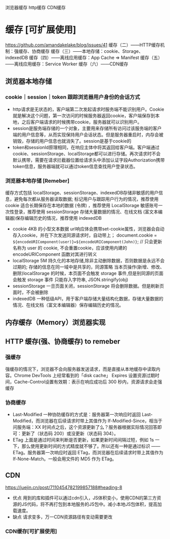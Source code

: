浏览器缓存
http缓存
CDN缓存
# 缓存 [可扩展使用]
https://github.com/amandakelake/blog/issues/41
缓存（二）——HTTP缓存机制：强缓存、协商缓存
缓存（三）——本地存储：cookie、Storage、indexedDB
缓存（四）——离线应用缓存：App Cache => Manifest
缓存（五）——离线应用缓存：Service Worker
缓存（六）——CDN缓存
## 浏览器本地存储
### cookie｜session｜token  跟踪浏览器用户身份的会话方式
- http请求是无状态的，客户端第二次发起请求时服务端不能识别用户。Cookie就是解决这个问题，第一次访问的时候服务器返回cookie，客户端保存到本地，之后客户端请求的时候携带cookie，服务器就可以识别用户。
- session是服务端存储的一个对象，主要用来存储所有访问过该服务端的客户端的用户信息等，从而实现保持用户会话状态。但是服务器重启时，内存会被销毁，存储的用户信息也就消失了。session是基于cookie的
- token和sessionId原理相同，在响应主体中将其返回给客户端。客户端通过cookie、sessionStorage、localStorage都可以进行存储。再次请求时不会默认携带，需要在请求拦截器位置给请求头中添加认证字段Authorization携带token信息，服务器端就可以通过token信息查找用户登录状态。
### 浏览器本地存储 [Remeber]
缓存方式包括 localStorage、sessionStorage、indexedDB存储非敏感的用户信息，避免每次都从服务器读取数据;
    标记用户与跟踪用户行为的情况，推荐使用 cookie
    适合长期保存在本地的数据 (令牌) ，推荐使用 LocalStorage
    敏感账号一次性登录，推荐使用 sessionStorage
    存储大量数据的情况、在线文档 (富文本编辑器)保存编辑历史的情况，推荐使用 indexedDB
- cookie 4KB 的小型文本数据
url响应体会携带set-cookie属性，浏览器会自动存入cookie，并在下次发送同源请求时，自动带上；
document.cookie = `${encodeURIComponent(user)}=${encodeURIComponent(John)}`; // 只会更新名称为 user 的 cookie, 不会重置cookie，应该使用内建的 encodeURIComponent 函数对其进行转义
- localStorage 5M
持久化的本地存储,除非主动删除数据，否则数据是永远不会过期的;
存储的信息在同一域中是共享的，同源策略
当本页操作(新增、修改、删除)localStorage 的时候，本页面不会触发 storage 事件,但是别同源的页面会触发 storage 事件
只能存入字符串, JSON.stringify(obj)
- sessionStorage
一旦页面关闭，sessionStorage 将会删除数据。但是刷新页面时，不会被删除
- indexedDB
一种低级API，用于客户端存储大量结构化数据，存储大量数据的情况、在线文档（富文本编辑器）保存编辑历史的情况。
## 内存缓存（Memory）浏览器实现
## HTTP 缓存(强、协商缓存) to remeber
### 强缓存
强缓存的情况下，浏览器不会向服务器发送请求，而是直接从本地缓存中读取内容。Chrome DevTools 上经常看到的「disk cache」
Expires 设置资源过期时间，Cache-Control设置有效期：表示在响应成功后 300 秒内，资源请求会走强缓存
### 协商缓存
- Last-Modified
一种协防缓存的方式是：服务器第一次响应时返回 Last-Modified，而浏览器在后续请求时带上其值作为 If-Modified-Since，相当于问服务端：XX 时间点之后，这个资源更新了么？服务器根据实际情况回答即可：更新了（状态码 200）或没更新（状态码 304）。
- ETag
上面是通过时间来判断是否更新，如果更新时间间隔过短，例如 1s 一下，那么使用更新时间的方式精度就不够了。所以还有一种是通过标识 —— ETag。服务器第一次响应时返回 ETag，而浏览器在后续请求时带上其值作为 If-None-Match。一般会用文件的 MD5 作为 ETag。
## CDN
https://juejin.cn/post/7110454782199857188#heading-8
- 优点 用到的库和插件可以通过cdn引入，JS体积变小，使用CDN的第三方资源的JS代码，将不再打包到本地服务的JS包中。减小本地JS包体积，提高加载速度。
- 缺点 请求变多，万一CDN资源路径有变动需要更改
### CDN缓存[可扩展使用]

